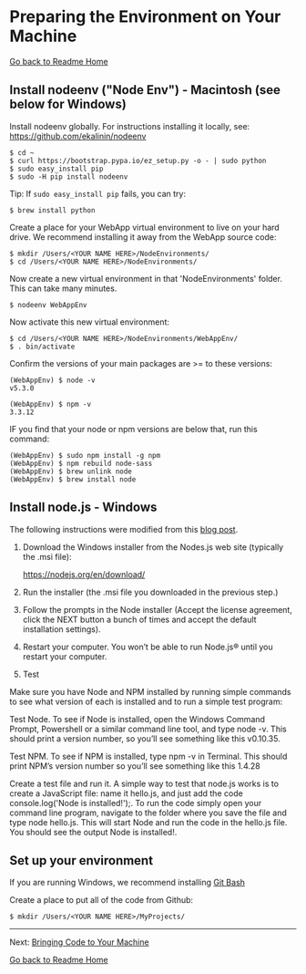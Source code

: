 # Preparing the Environment on Your Machine
[Go back to Readme Home](../../README.md)

## Install nodeenv ("Node Env") - Macintosh (see below for Windows)

Install nodeenv globally. For instructions installing it locally, see: https://github.com/ekalinin/nodeenv

    $ cd ~
    $ curl https://bootstrap.pypa.io/ez_setup.py -o - | sudo python
    $ sudo easy_install pip
    $ sudo -H pip install nodeenv
    
Tip: If `sudo easy_install pip` fails, you can try:

    $ brew install python

Create a place for your WebApp virtual environment to live on your hard drive. We recommend installing it
away from the WebApp source code:

    $ mkdir /Users/<YOUR NAME HERE>/NodeEnvironments/
    $ cd /Users/<YOUR NAME HERE>/NodeEnvironments/

Now create a new virtual environment in that 'NodeEnvironments' folder. This can take many minutes.

    $ nodeenv WebAppEnv

Now activate this new virtual environment:

    $ cd /Users/<YOUR NAME HERE>/NodeEnvironments/WebAppEnv/
    $ . bin/activate

Confirm the versions of your main packages are >= to these versions:

    (WebAppEnv) $ node -v
    v5.3.0

    (WebAppEnv) $ npm -v
    3.3.12
    
IF you find that your node or npm versions are below that, run this command:

    (WebAppEnv) $ sudo npm install -g npm
    (WebAppEnv) $ npm rebuild node-sass
    (WebAppEnv) $ brew unlink node
    (WebAppEnv) $ brew install node

## Install node.js - Windows

The following instructions were modified from this [blog post](http://blog.teamtreehouse.com/install-node-js-npm-windows).

1. Download the Windows installer from the Nodes.js web site (typically the .msi file):

     https://nodejs.org/en/download/
     
2. Run the installer (the .msi file you downloaded in the previous step.)

3. Follow the prompts in the Node installer (Accept the license agreement, click the NEXT button a bunch of times and accept the default installation settings).

4. Restart your computer. You won’t be able to run Node.js® until you restart your computer.

5. Test

Make sure you have Node and NPM installed by running simple commands to see what version of each is installed and to run a simple test program:

Test Node. To see if Node is installed, open the Windows Command Prompt, Powershell or a similar command line tool, and type node -v. This should print a version number, so you’ll see something like this v0.10.35.

Test NPM. To see if NPM is installed, type npm -v in Terminal. This should print NPM’s version number so you’ll see something like this 1.4.28

Create a test file and run it. A simple way to test that node.js works is to create a JavaScript file: name it hello.js, and just add the code console.log('Node is installed!');. To run the code simply open your command line program, navigate to the folder where you save the file and type node hello.js. This will start Node and run the code in the hello.js file. You should see the output Node is installed!.

## Set up your environment

If you are running Windows, we recommend installing [Git Bash](https://git-scm.com/downloads)

Create a place to put all of the code from Github:

    $ mkdir /Users/<YOUR NAME HERE>/MyProjects/

---

Next: [Bringing Code to Your Machine](CLONING_CODE.md)

[Go back to Readme Home](../../README.md)


